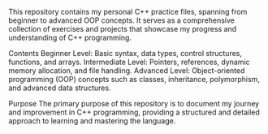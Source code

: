 This repository contains my personal C++ practice files, spanning from beginner to advanced OOP concepts. 
It serves as a comprehensive collection of exercises and projects that showcase my progress and understanding of C++ programming.

Contents
Beginner Level: Basic syntax, data types, control structures, functions, and arrays.
Intermediate Level: Pointers, references, dynamic memory allocation, and file handling.
Advanced Level: Object-oriented programming (OOP) concepts such as classes, inheritance, polymorphism, and advanced data structures.

Purpose
The primary purpose of this repository is to document my journey and improvement in C++ programming, providing a structured and detailed approach to learning and mastering the language.